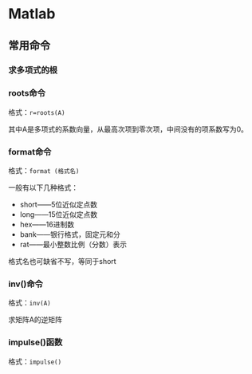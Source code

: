 # Matlab

## 常用命令

### 求多项式的根

### roots命令

格式：`r=roots(A)`

其中A是多项式的系数向量，从最高次项到零次项，中间没有的项系数写为0。

### format命令

格式：`format (格式名)`

一般有以下几种格式：

- short——5位近似定点数
- long——15位近似定点数
- hex——16进制数
- bank——银行格式，固定元和分
- rat——最小整数比例（分数）表示

格式名也可缺省不写，等同于short

### inv()命令

格式：`inv(A)`

求矩阵A的逆矩阵

### impulse()函数

格式：`impulse()`

